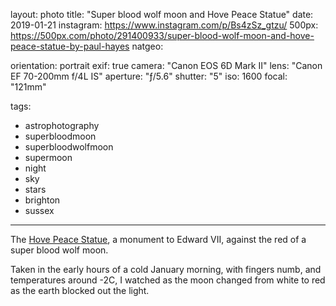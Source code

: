 layout: photo
title: "Super blood wolf moon and Hove Peace Statue"
date: 2019-01-21
instagram: https://www.instagram.com/p/Bs4zSz_gtzu/
500px: https://500px.com/photo/291400933/super-blood-wolf-moon-and-hove-peace-statue-by-paul-hayes
natgeo:

orientation: portrait
exif: true
camera: "Canon EOS 6D Mark II"
lens: "Canon EF 70-200mm f/4L IS"
aperture: "ƒ/5.6"
shutter: "5"
iso: 1600
focal: "121mm"

tags:
  - astrophotography
  - superbloodmoon
  - superbloodwolfmoon
  - supermoon
  - night
  - sky
  - stars
  - brighton
  - sussex
---

The [Hove Peace Statue](http://www.publicsculpturesofsussex.co.uk/object?id=60), a monument to Edward VII, against the red of a super blood wolf moon.

Taken in the early hours of a cold January morning, with fingers numb, and temperatures around -2C, I watched as the moon changed from white to red as the earth blocked out the light.
